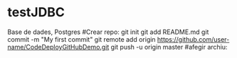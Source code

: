 # testJDBC
Base de dades, Postgres
#Crear repo:
git init
git add README.md
git commit -m "My first commit"
git remote add origin https://github.com/user-name/CodeDeployGitHubDemo.git
git push -u origin master
#afegir archiu:
